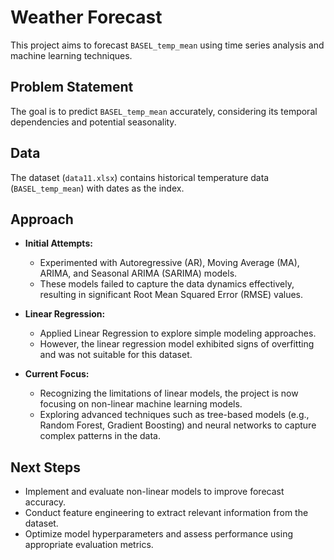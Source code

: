 # Weather Forecast

This project aims to forecast `BASEL_temp_mean` using time series analysis and machine learning techniques.

## Problem Statement

The goal is to predict `BASEL_temp_mean` accurately, considering its temporal dependencies and potential seasonality.

## Data

The dataset (`data11.xlsx`) contains historical temperature data (`BASEL_temp_mean`) with dates as the index.

## Approach

- **Initial Attempts:**
  - Experimented with Autoregressive (AR), Moving Average (MA), ARIMA, and Seasonal ARIMA (SARIMA) models.
  - These models failed to capture the data dynamics effectively, resulting in significant Root Mean Squared Error (RMSE) values.

- **Linear Regression:**
  - Applied Linear Regression to explore simple modeling approaches.
  - However, the linear regression model exhibited signs of overfitting and was not suitable for this dataset.

- **Current Focus:**
  - Recognizing the limitations of linear models, the project is now focusing on non-linear machine learning models.
  - Exploring advanced techniques such as tree-based models (e.g., Random Forest, Gradient Boosting) and neural networks to capture complex patterns in the data.

## Next Steps

- Implement and evaluate non-linear models to improve forecast accuracy.
- Conduct feature engineering to extract relevant information from the dataset.
- Optimize model hyperparameters and assess performance using appropriate evaluation metrics.



